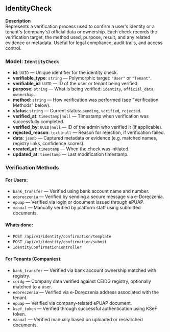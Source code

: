 ## IdentityCheck

**Description**  
Represents a verification process used to confirm a user's identity or a tenant's (company's) official data or ownership. Each check records the verification target, the method used, purpose, result, and any related evidence or metadata. Useful for legal compliance, audit trails, and access control.

### Model: `IdentityCheck`

- **id**: `UUID` — Unique identifier for the identity check.
- **verifiable_type**: `string` — Polymorphic target: `"User"` or `"Tenant"`.
- **verifiable_id**: `UUID` — ID of the user or tenant being verified.
- **purpose**: `string` — What is being verified: `identity`, `official_data`, `ownership`.
- **method**: `string` — How verification was performed (see "Verification Methods" below).
- **status**: `string` — Current status: `pending`, `verified`, `rejected`.
- **verified_at**: `timestamp|null` — Timestamp when verification was successfully completed.
- **verified_by**: `UUID|null` — ID of the admin who verified it (if applicable).
- **rejected_reason**: `text|null` — Reason for rejection, if verification failed.
- **data**: `jsonb` — Captured metadata or evidence (e.g. matched names, registry links, confidence scores).
- **created_at**: `timestamp` — When the check was initiated.
- **updated_at**: `timestamp` — Last modification timestamp.

### Verification Methods

#### For Users:
- `bank_transfer` — Verified using bank account name and number.
- `edoreczenia` — Verified by sending a secure message via e-Doręczenia.
- `epuap` — Verified via login or document issued through ePUAP.
- `manual` — Manually verified by platform staff using submitted documents.

#### Whats done:
- `POST /api/v1/identity/confirmation/template`
- `POST /api/v1/identity/confirmation/submit`
- `IdentityConfirmationController`

#### For Tenants (Companies):
- `bank_transfer` — Verified via bank account ownership matched with registry.
- `ceidg` — Company data verified against CEIDG registry, optionally matched to a user.
- `edoreczenia` — Verified via e-Doręczenia address associated with the tenant.
- `epuap` — Verified via company-related ePUAP document.
- `ksef_token` — Verified through successful authentication using KSeF token.
- `manual` — Verified manually based on uploaded or researched documents.

